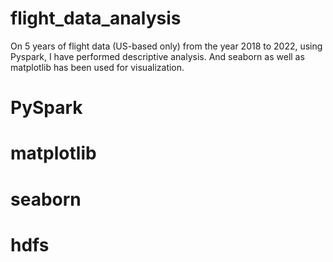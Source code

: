 # flight_data_analysis

On 5 years of flight data (US-based only) from the year 2018 to 2022, using Pyspark, I have performed descriptive analysis. And seaborn as well as matplotlib has been used for visualization.

# PySpark
# matplotlib
# seaborn
# hdfs

